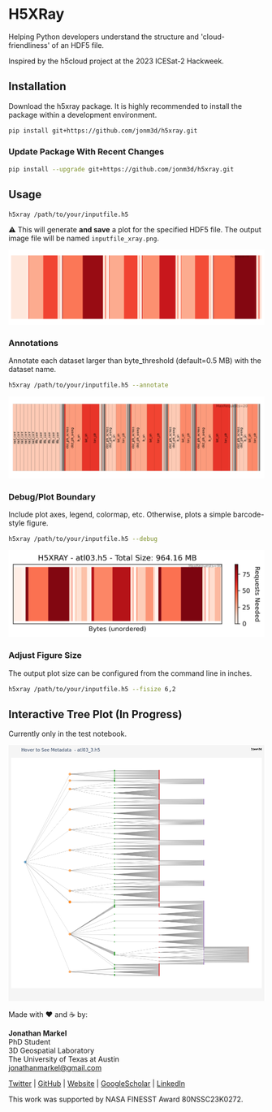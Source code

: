 # H5XRay
Helping Python developers understand the structure and 'cloud-friendliness' of an HDF5 file.

Inspired by the h5cloud project at the 2023 ICESat-2 Hackweek.

## Installation
Download the h5xray package. It is highly recommended to install the package within a development environment.

```bash
pip install git+https://github.com/jonm3d/h5xray.git
```

### Update Package With Recent Changes
```bash
pip install --upgrade git+https://github.com/jonm3d/h5xray.git
```

## Usage

```bash
h5xray /path/to/your/inputfile.h5
```

:warning: This will generate __and save__ a plot for the specified HDF5 file. The output image file will be named `inputfile_xray.png`.

![Default Plot](img/no_options.png)

### Annotations 
Annotate each dataset larger than byte_threshold (default=0.5 MB) with the dataset name.

```bash
h5xray /path/to/your/inputfile.h5 --annotate
```

![Plot Details](img/annotate.png)


### Debug/Plot Boundary
Include plot axes, legend, colormap, etc. Otherwise, plots a simple barcode-style figure.

```bash
h5xray /path/to/your/inputfile.h5 --debug
```
![Plot Datasets](img/debug.png)

### Adjust Figure Size
The output plot size can be configured from the command line in inches.

```bash
h5xray /path/to/your/inputfile.h5 --fisize 6,2
```


## Interactive Tree Plot (In Progress)
Currently only in the test notebook.

![Tree Plot](img/tree.png)

Made with ❤️ and ☕️ by:

__Jonathan Markel__<br />
PhD Student<br /> 
3D Geospatial Laboratory<br />
The University of Texas at Austin<br />
jonathanmarkel@gmail.com<br />

[Twitter](https://twitter.com/jonm3d) | [GitHub](https://github.com/jonm3d) | [Website](http://j3d.space) | [GoogleScholar](https://scholar.google.com/citations?user=KwxwFgYAAAAJ&hl=en) | [LinkedIn](https://www.linkedin.com/in/j-markel/) 

This work was supported by NASA FINESST Award 80NSSC23K0272.

